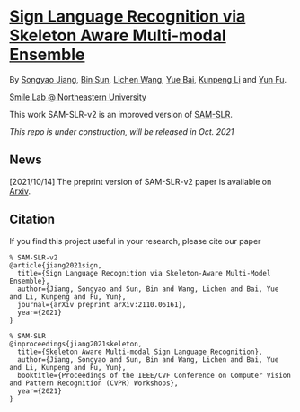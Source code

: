 [Sign Language Recognition via Skeleton Aware Multi-modal Ensemble](https://arxiv.org/abs/2110.06161)
=========
By [Songyao Jiang](https://www.songyaojiang.com/), [Bin Sun](https://github.com/Sun1992/), [Lichen Wang](https://sites.google.com/site/lichenwang123/), [Yue Bai](https://yueb17.github.io/), [Kunpeng Li](https://kunpengli1994.github.io/) and [Yun Fu](http://www1.ece.neu.edu/~yunfu/).

[Smile Lab @ Northeastern University](https://web.northeastern.edu/smilelab/)

This work SAM-SLR-v2 is an improved version of [SAM-SLR](https://github.com/jackyjsy/CVPR21Chal-SLR).

*This repo is under construction, will be released in Oct. 2021*

## News
[2021/10/14] The preprint version of SAM-SLR-v2 paper is available on [Arxiv](https://arxiv.org/abs/2110.06161). 


## Citation
If you find this project useful in your research, please cite our paper

```
% SAM-SLR-v2
@article{jiang2021sign,
  title={Sign Language Recognition via Skeleton-Aware Multi-Model Ensemble},
  author={Jiang, Songyao and Sun, Bin and Wang, Lichen and Bai, Yue and Li, Kunpeng and Fu, Yun},
  journal={arXiv preprint arXiv:2110.06161},
  year={2021}
}

% SAM-SLR
@inproceedings{jiang2021skeleton,
  title={Skeleton Aware Multi-modal Sign Language Recognition},
  author={Jiang, Songyao and Sun, Bin and Wang, Lichen and Bai, Yue and Li, Kunpeng and Fu, Yun},
  booktitle={Proceedings of the IEEE/CVF Conference on Computer Vision and Pattern Recognition (CVPR) Workshops},
  year={2021}
}
```